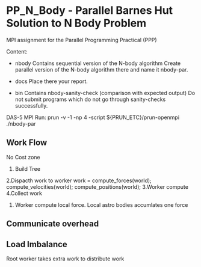 # PP_N_Body - Parallel Barnes Hut Solution to N Body Problem

MPI assignment for the Parallel Programming Practical (PPP)

Content:

- nbody		Contains sequential version of the N-body algorithm
			Create parallel version of the N-body algorithm there 
			and name it nbody-par.

- docs		Place there your report.

- bin		Contains nbody-sanity-check (comparison with expected output)
			Do not submit programs which do not go through sanity-checks successfully.

DAS-5 MPI Run:
prun -v -1 -np 4 -script ${PRUN_ETC}/prun-openmpi ./nbody-par

## Work Flow

No Cost zone

1. Build Tree

2.Dispacth work to worker
work = 	compute_forces(world);
    	compute_velocities(world);
        compute_positions(world);
3.Worker compute
4.Collect work

1. Worker compute local force. Local astro bodies accumlates one force



## Communicate overhead

## Load Imbalance
Root worker takes extra work to distribute work

